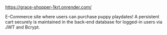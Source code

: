 https://grace-shopper-1krt.onrender.com/

E-Commerce site where users can purchase puppy playdates! A persistent cart securely is maintained in the back-end database for logged-in users via JWT and Bcrypt.
